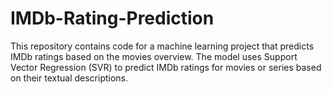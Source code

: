 # IMDb-Rating-Prediction
This repository contains code for a machine learning project that predicts IMDb ratings based on the movies overview. The model uses Support Vector Regression (SVR) to predict IMDb ratings for movies or series based on their textual descriptions.
